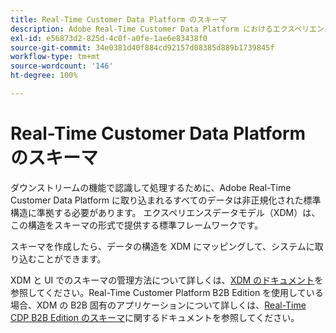 ```yaml
---
title: Real-Time Customer Data Platform のスキーマ
description: Adobe Real-Time Customer Data Platform におけるエクスペリエンスデータモデル（XDM）スキーマの役割の概要です。
exl-id: e56873d2-825d-4c0f-a0fe-1ae6e83438f0
source-git-commit: 34e0381d40f884cd92157d08385d889b1739845f
workflow-type: tm+mt
source-wordcount: '146'
ht-degree: 100%

---
```


# Real-Time Customer Data Platform のスキーマ

ダウンストリームの機能で認識して処理するために、Adobe Real-Time Customer Data Platform に取り込まれるすべてのデータは非正規化された標準構造に準拠する必要があります。 エクスペリエンスデータモデル（XDM）は、この構造をスキーマの形式で提供する標準フレームワークです。

スキーマを作成したら、データの構造を XDM にマッピングして、システムに取り込むことができます。

XDM と UI でのスキーマの管理方法について詳しくは、[XDM のドキュメント](../../xdm/home.md)を参照してください。Real-Time Customer Platform B2B Edition を使用している場合、XDM の B2B 固有のアプリケーションについて詳しくは、[Real-Time CDP B2B Edition のスキーマ](./b2b.md)に関するドキュメントを参照してください。

